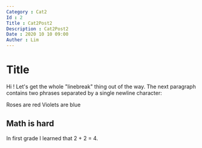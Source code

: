```yaml
---
Category : Cat2
Id : 2
Title : Cat2Post2
Description : Cat2Post2
Date : 2020 10 10 09:00
Auther : Lim
---
```


# Title

Hi ! Let's get the whole "linebreak" thing out of the way.
The next paragraph contains two phrases separated by a single newline character:

Roses are red
Violets are blue

## Math is hard

In first grade I learned that 2 + 2 = 4.